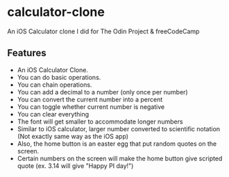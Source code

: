 # calculator-clone
An iOS Calculator clone I did for The Odin Project & freeCodeCamp

## Features
* An iOS Calculator Clone.
* You can do basic operations.
* You can chain operations.
* You can add a decimal to a number (only once per number)
* You can convert the current number into a percent
* You can toggle whether current number is negative
* You can clear everything
* The font will get smaller to accommodate longer numbers
* Similar to iOS calculator, larger number converted to scientific notation (Not exactly same way as the iOS app)
* Also, the home button is an easter egg that put random quotes on the screen.
* Certain numbers on the screen will make the home button give scripted quote (ex. 3.14 will give "Happy PI day!")
